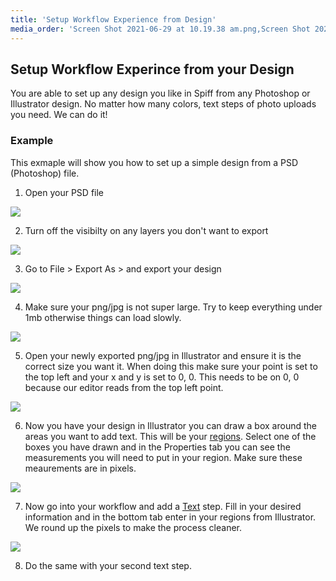 ```yaml
---
title: 'Setup Workflow Experience from Design'
media_order: 'Screen Shot 2021-06-29 at 10.19.38 am.png,Screen Shot 2021-06-29 at 10.19.56 am.png,Screen Shot 2021-06-29 at 10.20.12 am.png,Screen Shot 2021-06-29 at 10.21.33 am.png,Screen Shot 2021-06-29 at 10.29.42 am.png,Screen Shot 2021-06-29 at 10.34.07 am.png,Screen Shot 2021-06-29 at 10.37.28 am.png,Screen Shot 2021-06-29 at 10.41.37 am.png'
---
```


## Setup Workflow Experince from your Design

You are able to set up any design you like in Spiff from any Photoshop or Illustrator design. No matter how many colors, text steps of photo uploads you need. We can do it!

### Example

This exmaple will show you how to set up a simple design from a PSD (Photoshop) file.

1. Open your PSD file 

![](https://help.spiff.com.au/user/pages/03.Quick-Start/03.setup-workflow-experience-from-design/Screen%20Shot%202021-06-29%20at%2010.21.33%20am.png)

2. Turn off the visibilty on any layers you don't want to export

![](https://help.spiff.com.au/user/pages/03.Quick-Start/03.setup-workflow-experience-from-design/Screen%20Shot%202021-06-29%20at%2010.19.38%20am.png)

3. Go to File > Export As > and export your design

![](https://help.spiff.com.au/user/pages/03.Quick-Start/03.setup-workflow-experience-from-design/Screen%20Shot%202021-06-29%20at%2010.19.56%20am.png)

4. Make sure your png/jpg is not super large. Try to keep everything under 1mb otherwise things can load slowly. 

![](https://help.spiff.com.au/user/pages/03.Quick-Start/03.setup-workflow-experience-from-design/Screen%20Shot%202021-06-29%20at%2010.20.12%20am.png)

5. Open your newly exported png/jpg in Illustrator and ensure it is the correct size you want it. When doing this make sure your point is set to the top left and your x and y is set to 0, 0. This needs to be on 0, 0 because our editor reads from the top left point.

![](https://help.spiff.com.au/user/pages/03.Quick-Start/03.setup-workflow-experience-from-design/Screen%20Shot%202021-06-29%20at%2010.29.42%20am.png)

6. Now you have your design in Illustrator you can draw a box around the areas you want to add text. This will be your [regions](https://help.spiff.com.au/spiff-concepts/workflows/step-details/regions). Select one of the boxes you have drawn and in the Properties tab you can see the measurements you will need to put in your region. Make sure these meaurements are in pixels.

![](https://help.spiff.com.au/user/pages/03.Quick-Start/03.setup-workflow-experience-from-design/Screen%20Shot%202021-06-29%20at%2010.34.07%20am.png)

7. Now go into your workflow and add a [Text](https://help.spiff.com.au/spiff-concepts/step-types/add-text) step. Fill in your desired information and in the bottom tab enter in your regions from Illustrator. We round up the pixels to make the process cleaner.

![](https://help.spiff.com.au/user/pages/03.Quick-Start/03.setup-workflow-experience-from-design/Screen%20Shot%202021-06-29%20at%2010.37.28%20am.png)

8. Do the same with your second text step. 
